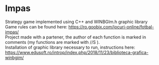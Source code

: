 # Impas
Strategy game implemented using C++ and WINBGIm.h graphic library</br>
Game rules can be found here: https://ro.goobix.com/jocuri-online/fotbal-impas/</br>
Project made with a partener, the author of each function is marked in comments (my functions are marked with //S ).</br>
Installation of graphic library necessary to run, instructions here: https://www.edusoft.ro/introp/index.php/2018/11/23/biblioteca-grafica-winbgim/

